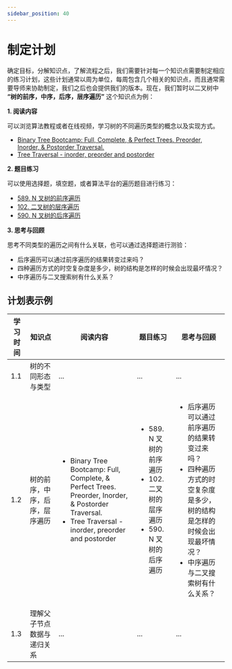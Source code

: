 ```yaml
---
sidebar_position: 40
---
```


# 制定计划

确定目标，分解知识点，了解流程之后，我们需要针对每一个知识点需要制定相应的练习计划，这些计划通常以周为单位，每周包含几个相关的知识点，而且通常需要导师来协助制定，我们之后也会提供我们的版本。现在，我们暂时以二叉树中 **“树的前序，中序，后序，层序遍历”** 这个知识点为例：

**1. 阅读内容**

可以浏览算法教程或者在线视频，学习树的不同遍历类型的概念以及实现方式。

- [Binary Tree Bootcamp: Full, Complete, & Perfect Trees. Preorder, Inorder, & Postorder Traversal.](https://www.youtube.com/watch?v=BHB0B1jFKQc)
- [Tree Traversal - inorder, preorder and postorder](https://www.programiz.com/dsa/tree-traversal)

**2. 题目练习**

可以使用选择题，填空题，或者算法平台的遍历题目进行练习：

- [589. N 叉树的前序遍历](https://leetcode-cn.com/problems/n-ary-tree-preorder-traversal/)
- [102. 二叉树的层序遍历](https://leetcode-cn.com/problems/binary-tree-level-order-traversal/)
- [590. N 叉树的后序遍历](https://leetcode-cn.com/problems/n-ary-tree-postorder-traversal/)

**3. 思考与回顾**

思考不同类型的遍历之间有什么关联，也可以通过选择题进行测验：

- 后序遍历可以通过前序遍历的结果转变过来吗？
- 四种遍历方式的时空复杂度是多少，树的结构是怎样的时候会出现最坏情况？
- 中序遍历与二叉搜索树有什么关系？

## 计划表示例

| 学习时间  | 知识点       | 阅读内容                                    |  题目练习     | 思考与回顾
| ----|--------------| -----------------------|----------------| --------------        |
| 1.1 | 树的不同形态与类型    | ...   | ...             | ... |
| 1.2 | 树的前序，中序，后序，层序遍历    | <ul><li>Binary Tree Bootcamp: Full, Complete, & Perfect Trees. Preorder, Inorder, & Postorder Traversal.</li><li>Tree Traversal - inorder, preorder and postorder</li></ul>   | <ul><li>589. N 叉树的前序遍历</li><li>102. 二叉树的层序遍历</li><li>590. N 叉树的后序遍历</li></ul>             | <ul><li>后序遍历可以通过前序遍历的结果转变过来吗？</li><li>四种遍历方式的时空复杂度是多少，树的结构是怎样的时候会出现最坏情况？</li><li>中序遍历与二叉搜索树有什么关系？</li></ul> |
| 1.3 | 理解父子节点数据与递归关系    | ...   | ...             | ... |
